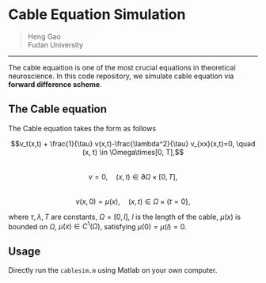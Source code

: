 # Cable Equation Simulation
> Heng Gao  
> Fudan University  
---
The cable equaition is one of the most crucial equations in theoretical neuroscience. In this code repository, we simulate cable equation via **forward difference scheme**.

## The Cable equation
The Cable equation takes the form as follows

$$v_t(x,t) + \frac{1}{\tau} v(x,t)-\frac{\lambda^2}{\tau} v_{xx}(x,t)=0, \quad (x, t) \in \Omega\times[0, T],$$    
$$v = 0 , \quad(x, t)\in \partial \Omega \times [0, T],$$  
$$v(x, 0) = \mu(x), \quad (x, t)\in \Omega\times \{ t=0 \},$$

where $\tau, \lambda, T$ are constants, $\Omega=[0, l]$, $l$ is the length of the cable, $\mu(x)$ is bounded on $\Omega$, $\mu(x)\in C^1(\Omega)$, satisfying $\mu(0)=\mu(l)=0$.

## Usage
Directly run the `cablesim.m` using Matlab on your own computer.





